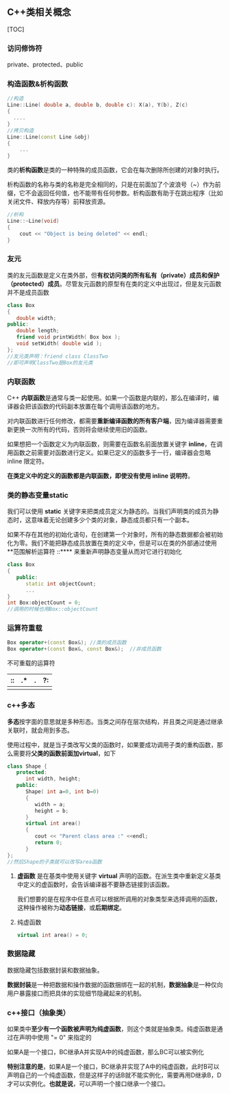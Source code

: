 ## C++类相关概念

[TOC]

### 访问修饰符

private、protected、public

### 构造函数&析构函数

```c++
//构造
Line::Line( double a, double b, double c): X(a), Y(b), Z(c)
{
  ....
}
//拷贝构造
Line::Line(const Line &obj)
{
    ...
}
```

类的**析构函数**是类的一种特殊的成员函数，它会在每次删除所创建的对象时执行。

析构函数的名称与类的名称是完全相同的，只是在前面加了个波浪号（~）作为前缀，它不会返回任何值，也不能带有任何参数。析构函数有助于在跳出程序（比如关闭文件、释放内存等）前释放资源。

```c++
//析构
Line::~Line(void)
{
    cout << "Object is being deleted" << endl;
}
```

### 友元

类的友元函数是定义在类外部，但**有权访问类的所有私有（private）成员和保护（protected）成员**。尽管友元函数的原型有在类的定义中出现过，但是友元函数并不是成员函数

```c++
class Box
{
   double width;
public:
   double length;
   friend void printWidth( Box box );
   void setWidth( double wid );
};
//友元类声明：friend class ClassTwo
//即可声明ClassTwo是Box的友元类
```

### 内联函数

C++ **内联函数**是通常与类一起使用。如果一个函数是内联的，那么在编译时，编译器会把该函数的代码副本放置在每个调用该函数的地方。

对内联函数进行任何修改，都需要**重新编译函数的所有客户端**，因为编译器需要重新更换一次所有的代码，否则将会继续使用旧的函数。

如果想把一个函数定义为内联函数，则需要在函数名前面放置关键字 **inline**，在调用函数之前需要对函数进行定义。如果已定义的函数多于一行，编译器会忽略 inline 限定符。

**在类定义中的定义的函数都是内联函数，即使没有使用 inline 说明符**。

### 类的静态变量static

我们可以使用 **static** 关键字来把类成员定义为静态的。当我们声明类的成员为静态时，这意味着无论创建多少个类的对象，静态成员都只有一个副本。

如果不存在其他的初始化语句，在创建第一个对象时，所有的静态数据都会被初始化为零。我们不能把静态成员放置在类的定义中，但是可以在类的外部通过使用**范围解析运算符 ::**** 来重新声明静态变量从而对它进行初始化

```c++
class Box
{
   public:
      static int objectCount;
	  ...
}
int Box:objectCount = 0;
//调用的时候也用Box::objectCount
```

### 运算符重载

```c++
Box operator+(const Box&); //类的成员函数
Box operator+(const Box&, const Box&);  //非成员函数
```

不可重载的运算符

| ::   | .*   | .    | ?:   |
| ---- | ---- | ---- | ---- |
|      |      |      |      |

### c++多态

**多态**按字面的意思就是多种形态。当类之间存在层次结构，并且类之间是通过继承关联时，就会用到多态。

使用过程中，就是当子类改写父类的函数时，如果要成功调用子类的重构函数，那么需要将**父类的函数前面加virtual**，如下

```c++
class Shape {
   protected:
      int width, height;
   public:
      Shape( int a=0, int b=0)
      {
         width = a;
         height = b;
      }
      virtual int area()
      {
         cout << "Parent class area :" <<endl;
         return 0;
      }
};
//然后Shape的子类就可以改写area函数
```

1. **虚函数** 是在基类中使用关键字 **virtual** 声明的函数。在派生类中重新定义基类中定义的虚函数时，会告诉编译器不要静态链接到该函数。

   我们想要的是在程序中任意点可以根据所调用的对象类型来选择调用的函数，这种操作被称为**动态链接**，或**后期绑定**。

2. 纯虚函数

   ```c++
   virtual int area() = 0;
   ```

### 数据隐藏

数据隐藏包括数据封装和数据抽象。

**数据封装**是一种把数据和操作数据的函数捆绑在一起的机制，**数据抽象**是一种仅向用户暴露接口而把具体的实现细节隐藏起来的机制。

### c++接口（抽象类）

如果类中**至少有一个函数被声明为纯虚函数**，则这个类就是抽象类。纯虚函数是通过在声明中使用 "= 0" 来指定的

如果A是一个接口，BC继承A并实现A中的纯虚函数，那么BC可以被实例化

**特别注意的是**，如果A是一个接口，BC继承并实现了A中的纯虚函数，此时B可以声明自己的一个纯虚函数，但是这样子的话B就不能实例化，需要再用D继承B，D才可以实例化。**也就是说**，可以声明一个接口继承一个接口。